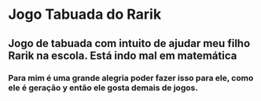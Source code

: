 # Jogo Tabuada do Rarik
 <h2>
 Jogo de tabuada com intuito de ajudar meu filho Rarik na escola. Está indo mal em matemática
</h2>
<h3>
 Para mim é uma grande alegria poder fazer isso para ele, como ele é geração y então ele gosta demais de jogos.
</h3>
